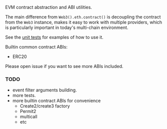EVM contract abstraction and ABI utilities.

The main difference from `Web3().eth.contract()` is decoupling the contract from the `Web3` instance, makes it easy to work with multiple providers, which is particularly important in today's multi-chain environment.

See the [unit tests](https://github.com/yihuang/eth-contract/blob/main/eth_contract/test_contract.py) for examples of how to use it.

Builtin common contract ABIs:

* ERC20

Please open issue if you want to see more ABIs included.

### TODO

* event filter arguments building.
* more tests.
* more builtin contract ABIs for convenience
  * Create2/create3 factory
  * Permit2
  * multicall
  * etc
